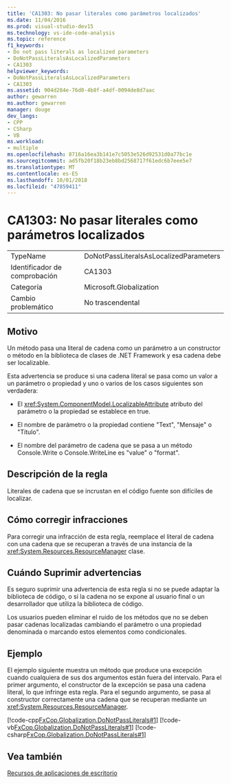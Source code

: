 ```yaml
---
title: 'CA1303: No pasar literales como parámetros localizados'
ms.date: 11/04/2016
ms.prod: visual-studio-dev15
ms.technology: vs-ide-code-analysis
ms.topic: reference
f1_keywords:
- Do not pass literals as localized parameters
- DoNotPassLiteralsAsLocalizedParameters
- CA1303
helpviewer_keywords:
- DoNotPassLiteralsAsLocalizedParameters
- CA1303
ms.assetid: 904d284e-76d0-4b8f-a4df-0094de8d7aac
author: gewarren
ms.author: gewarren
manager: douge
dev_langs:
- CPP
- CSharp
- VB
ms.workload:
- multiple
ms.openlocfilehash: 8716a16ea3b141e7c5053e526d92531d0a77bc1e
ms.sourcegitcommit: ad5fb20f18b23eb8bd2568717f61edc6b7eee5e7
ms.translationtype: MT
ms.contentlocale: es-ES
ms.lasthandoff: 10/01/2018
ms.locfileid: "47859411"
---
```

# <a name="ca1303-do-not-pass-literals-as-localized-parameters"></a>CA1303: No pasar literales como parámetros localizados

|||
|-|-|
|TypeName|DoNotPassLiteralsAsLocalizedParameters|
|Identificador de comprobación|CA1303|
|Categoría|Microsoft.Globalization|
|Cambio problemático|No trascendental|

## <a name="cause"></a>Motivo
 Un método pasa una literal de cadena como un parámetro a un constructor o método en la biblioteca de clases de .NET Framework y esa cadena debe ser localizable.

 Esta advertencia se produce si una cadena literal se pasa como un valor a un parámetro o propiedad y uno o varios de los casos siguientes son verdadera:

- El <xref:System.ComponentModel.LocalizableAttribute> atributo del parámetro o la propiedad se establece en true.

- El nombre de parámetro o la propiedad contiene "Text", "Mensaje" o "Título".

- El nombre del parámetro de cadena que se pasa a un método Console.Write o Console.WriteLine es "value" o "format".

## <a name="rule-description"></a>Descripción de la regla
 Literales de cadena que se incrustan en el código fuente son difíciles de localizar.

## <a name="how-to-fix-violations"></a>Cómo corregir infracciones
 Para corregir una infracción de esta regla, reemplace el literal de cadena con una cadena que se recuperan a través de una instancia de la <xref:System.Resources.ResourceManager> clase.

## <a name="when-to-suppress-warnings"></a>Cuándo Suprimir advertencias
 Es seguro suprimir una advertencia de esta regla si no se puede adaptar la biblioteca de código, o si la cadena no se expone al usuario final o un desarrollador que utiliza la biblioteca de código.

 Los usuarios pueden eliminar el ruido de los métodos que no se deben pasar cadenas localizadas cambiando el parámetro o una propiedad denominada o marcando estos elementos como condicionales.

## <a name="example"></a>Ejemplo
 El ejemplo siguiente muestra un método que produce una excepción cuando cualquiera de sus dos argumentos están fuera del intervalo. Para el primer argumento, el constructor de la excepción se pasa una cadena literal, lo que infringe esta regla. Para el segundo argumento, se pasa al constructor correctamente una cadena que se recuperan mediante un <xref:System.Resources.ResourceManager>.

 [!code-cpp[FxCop.Globalization.DoNotPassLiterals#1](../code-quality/codesnippet/CPP/ca1303-do-not-pass-literals-as-localized-parameters_1.cpp)]
 [!code-vb[FxCop.Globalization.DoNotPassLiterals#1](../code-quality/codesnippet/VisualBasic/ca1303-do-not-pass-literals-as-localized-parameters_1.vb)]
 [!code-csharp[FxCop.Globalization.DoNotPassLiterals#1](../code-quality/codesnippet/CSharp/ca1303-do-not-pass-literals-as-localized-parameters_1.cs)]

## <a name="see-also"></a>Vea también
 [Recursos de aplicaciones de escritorio](/dotnet/framework/resources/index)